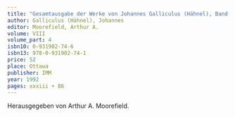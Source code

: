 ```yaml
---
title: "Gesamtausgabe der Werke von Johannes Galliculus (Hähnel), Band IV: Isagoge de Composicione Cantus"
author: Galliculus (Hähnel), Johannes
editor: Moorefield, Arthur A.
volume: VIII
volume_part: 4
isbn10: 0-931902-74-6
isbn13: 978-0-931902-74-1
price: 52
place: Ottawa
publisher: IMM
year: 1992
pages: xxxiii + 86
---
```

Herausgegeben von Arthur A. Moorefield.

